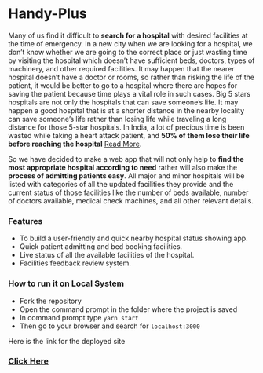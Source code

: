 # Handy-Plus
Many of us find it difficult to **search for a hospital** with desired facilities at the time of emergency. In a new city when we are looking for a hospital, we don’t know whether we are going to the correct place or just wasting time by visiting the hospital which doesn’t have sufficient beds, doctors, types of machinery, and other required facilities. It may happen that the nearer hospital doesn’t have a doctor or rooms, so rather than risking the life of the patient, it would be better to go to a hospital where there are hopes for saving the patient because time plays a vital role in such cases. Big 5 stars hospitals are not only the hospitals that can save someone’s life. It may happen a good hospital that is at a shorter distance in the nearby locality can save someone’s life rather than losing life while traveling a long distance for those 5-star hospitals. In India, a lot of precious time is been wasted while taking a heart attack patient, and **50% of them lose their life before reaching the hospital** [Read More](https://www.hindustantimes.com/india-news/more-than-50-of-heart-attack-cases-reach-hospital-late-govt-data-shows/story-penFdsewgGwpIwiQnRDoLJ.html). 

So we have decided to make a web app that will not only help to **find the most appropriate hospital according to need** rather will also make the **process of admitting patients easy**. All major and minor hospitals will be listed with categories of all the updated facilities they provide and the current status of those facilities like the number of beds available, number of doctors available, medical check machines, and all other relevant details.

### Features
- To build a user-friendly and quick nearby hospital status showing app.
- Quick patient admitting and bed booking facilities.
- Live status of all the available facilities of the hospital.
- Facilities feedback review system.

### How to run it on Local System
- Fork the repository
- Open the command prompt in the folder where the project is saved
- In command prompt type `yarn start`
- Then go to your browser and search for `localhost:3000`

Here is the link for the deployed site
### [Click Here](https://handy-plus.web.app/)
